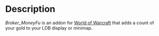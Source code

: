 # Description

_Broker_MoneyFu_ is an addon for [World of Warcraft] that adds a count of your
gold to your LDB display or minimap.


<!-- links -->
[World of Warcraft]: https://worldofwarcraft.com/
